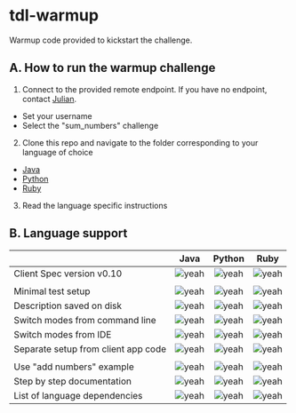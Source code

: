 # tdl-warmup

Warmup code provided to kickstart the challenge.

## A. How to run the warmup challenge

1. Connect to the provided remote endpoint. If you have no endpoint, contact [Julian](https://github.com/julianghionoiu).
  * Set your username
  * Select the "sum_numbers" challenge
2. Clone this repo and navigate to the folder corresponding to your language of choice
  * [Java](https://github.com/julianghionoiu/tdl-warmup/tree/master/java)
  * [Python](https://github.com/julianghionoiu/tdl-warmup/tree/master/python)
  * [Ruby](https://github.com/julianghionoiu/tdl-warmup/tree/master/ruby)
3. Read the language specific instructions


## B. Language support

[yeah]: https://upload.wikimedia.org/wikipedia/commons/5/50/Yes_Check_Circle.svg
[nope]: https://upload.wikimedia.org/wikipedia/commons/f/f5/No_Cross.svg

|                                     |  Java   | Python  | Ruby    |
| ----------------------------------- |:-------:|:-------:|:-------:|
| Client Spec version v0.10           | ![yeah] | ![yeah] | ![yeah] |
||
| Minimal test setup                  | ![yeah] | ![yeah] | ![yeah] |
| Description saved on disk           | ![yeah] | ![yeah] | ![yeah] |
| Switch modes from command line      | ![yeah] | ![yeah] | ![yeah] |
| Switch modes from IDE               | ![yeah] | ![yeah] | ![yeah] |
| Separate setup from client app code | ![yeah] | ![yeah] | ![yeah] |
||
| Use "add numbers" example           | ![yeah] | ![yeah] | ![yeah] |
| Step by step documentation          | ![yeah] | ![yeah] | ![yeah] |
| List of language dependencies       | ![yeah] | ![yeah] | ![yeah] |
